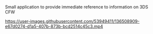 Small application to provide immediate reference to information on 3DS CFW  




https://user-images.githubusercontent.com/53949411/136508909-e67d0274-d1a5-407b-873b-bcd2514c45c3.mp4

